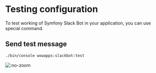 # Testing configuration

To test working of Symfony Slack Bot in your application, you can use special command.

## Send test message

```bash
./bin/console wowapps:slackbot:test
```

![](https://wow-apps.github.io/symfony-slack-bot/assets/images/docs/testing-1.jpg ":no-zoom")